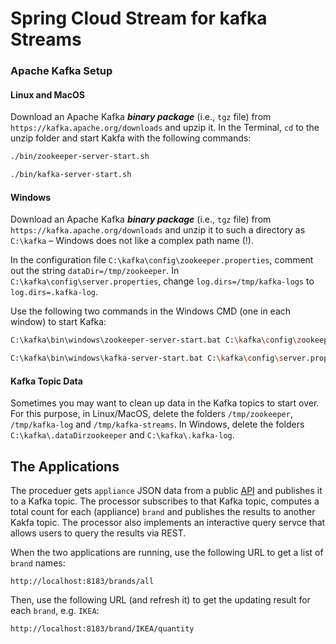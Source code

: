 # Spring Cloud Stream for kafka Streams

### Apache Kafka Setup
#### Linux and MacOS
Download an Apache Kafka ***binary package*** (i.e., `tgz` file) from `https://kafka.apache.org/downloads` and upzip it.
In the Terminal, `cd` to the unzip folder and start Kakfa with the following commands:
```bash
./bin/zookeeper-server-start.sh
```
```bash
./bin/kafka-server-start.sh
```
 
#### Windows 
Download an Apache Kafka ***binary package*** (i.e., `tgz` file) from `https://kafka.apache.org/downloads` and unzip it to 
such a directory as `C:\kafka` &ndash; 
Windows does not like a complex path name (!). 

In the configuration file `C:\kafka\config\zookeeper.properties`, comment out the string `dataDir=/tmp/zookeeper`. In `C:\kafka\config\server.properties`, change `log.dirs=/tmp/kafka-logs` to `log.dirs=.kafka-log`.

Use the following two commands in the Windows CMD (one in each window) to start Kafka:
```bash
C:\kafka\bin\windows\zookeeper-server-start.bat C:\kafka\config\zookeeper.properties
```
```bash
C:\kafka\bin\windows\kafka-server-start.bat C:\kafka\config\server.properties
```

#### Kafka Topic Data
Sometimes you may want to clean up data in the Kafka topics to start over. For this purpose, in Linux/MacOS, delete the folders `/tmp/zookeeper`, `/tmp/kafka-log` and `/tmp/kafka-streams`. In Windows, delete the folders `C:\kafka\.dataDirzookeeper` and `C:\kafka\.kafka-log`.

## The Applications 
The proceduer gets `appliance` JSON data from a public [API](https://random-data-api.com/api/appliance/random_appliance) and publishes it to a Kafka topic. The processor subscribes to that Kafka topic, computes a total count for each (appliance) `brand` and publishes the results to another Kakfa topic. The processor also implements an interactive query servce that allows users to query the results via REST.

When the two applications are running, use the following URL to get a list of `brand` names:
```url
http://localhost:8183/brands/all
```
Then, use the following URL (and refresh it) to get the updating result for each `brand`, e.g. `IKEA`:
```url
http://localhost:8183/brand/IKEA/quantity
```

